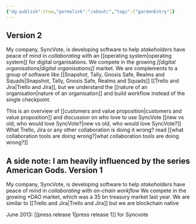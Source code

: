 ```yaml
---
{"dg-publish":true,"permalink":"/about/","tags":["gardenEntry"]}
---
```


Version 2
---
My company, SyncVote, is developing software to help *stakeholders* have peace of mind in *collaborating* with an [[operating system\|operating system]] for digital organisations.
We compete in the growing *[[digital organisations\|digital organisations]]* market.
We are complements to a group of software like [[Snapshot, Tally, Gnosis Safe,  Realms and Squads\|Snapshot, Tally, Gnosis Safe,  Realms and Squads]] [[Trello and Jira\|Trello and Jira]], but we understand the [[nature of an organisation\|nature of an organisation]] and build workflow instead of the single checkpoint.

This is an overview of [[customers and value proposition\|customers and value proposition]] and discussion on who love to use SyncVote [[new vs old, who would love SyncVote?\|new vs old, who would love SyncVote?]]
What Trello, Jira or any other collaboration is doing it wrong? read [[what collaboration tools are doing wrong?\|what collaboration tools are doing wrong?]]

A side note: I am heavily influenced by the series American Gods.
Version 1
---
My company, SyncVote, is developing software to help *stakeholders* have peace of mind in *collaborating* with *on-chain workflow*
We compete in the growing *DAO market, which was a 35 bn treasury market last year.
We are similar to [[Trello and Jira\|Trello and Jira]] but we are blockchain native

June 2013: [[press release 1\|press release 1]] for Syncvote